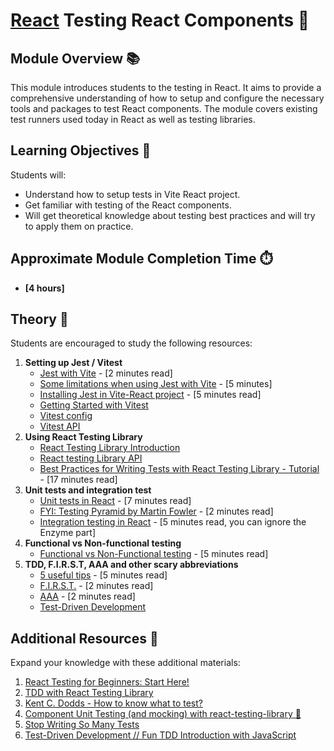 # [React](https://github.com/rolling-scopes-school/tasks/tree/master/react) Testing React Components 🌟

## Module Overview 📚

This module introduces students to the testing in React. It aims to provide a comprehensive
understanding of how to setup and configure the necessary tools and packages to test React components.
The module covers existing test runners used today in React as well as testing libraries.

## Learning Objectives 🎯

Students will:

- Understand how to setup tests in Vite React project.
- Get familiar with testing of the React components.
- Will get theoretical knowledge about testing best practices and will try to apply them on practice.

## Approximate Module Completion Time ⏱️

- **[4 hours]**

## Theory 📖

Students are encouraged to study the following resources:

1. **Setting up Jest / Vitest**
   - [Jest with Vite](https://jestjs.io/docs/getting-started#using-vite) - [2 minutes read]
   - [Some limitations when using Jest with Vite](https://github.com/sodatea/vite-jest/tree/main/packages/vite-jest#limitations-and-differences-with-commonjs-tests) - [5 minutes]
   - [Installing Jest in Vite-React project](https://dev.to/hannahadora/jest-testing-with-vite-and-react-typescript-4bap) - [5 minutes read]
   - [Getting Started with Vitest](https://vitest.dev/guide/)
   - [Vitest config](https://vitest.dev/config/)
   - [Vitest API](https://vitest.dev/api/)
2. **Using React Testing Library**
   - [React Testing Library Introduction](https://testing-library.com/docs/react-testing-library/intro)
   - [React testing Library API](https://testing-library.com/docs/react-testing-library/api)
   - [Best Practices for Writing Tests with React Testing Library - Tutorial](https://claritydev.net/blog/improving-react-testing-library-tests?utm_source=newsletter.reactdigest.net&utm_medium=newsletter&utm_campaign=best-practices-for-writing-react-tests) - [17 minutes read]
3. **Unit tests and integration test**
   - [Unit tests in React](https://www.freecodecamp.org/news/how-to-write-unit-tests-in-react/) - [7 minutes read]
   - [FYI: Testing Pyramid by Martin Fowler](https://martinfowler.com/bliki/TestPyramid.html) - [2 minutes read]
   - [Integration testing in React](https://medium.com/expedia-group-tech/integration-testing-in-react-21f92a55a894) - [5 minutes read, you can ignore the Enzyme part]
4. **Functional vs Non-functional testing**
   - [Functional vs Non-Functional testing](https://circleci.com/blog/functional-vs-non-functional-testing/) - [5 minutes read]
5. **TDD, F.I.R.S.T, AAA and other scary abbreviations**
   - [5 useful tips](https://dev.to/one-beyond/the-5-principles-of-unit-testing-1p5f) - [5 minutes read]
   - [F.I.R.S.T.](https://github.com/tekguard/Principles-of-Unit-Testing) - [2 minutes read]
   - [AAA](https://automationpanda.com/2020/07/07/arrange-act-assert-a-pattern-for-writing-good-tests/) - [2 minutes read]
   - [Test-Driven Development](https://en.wikipedia.org/wiki/Test-driven_development)

## Additional Resources 📘

Expand your knowledge with these additional materials:

1. [React Testing for Beginners: Start Here!](https://www.youtube.com/watch?v=8Xwq35cPwYg)
2. [TDD with React Testing Library](https://www.youtube.com/watch?v=kCR3JAR7CHE)
3. [Kent C. Dodds - How to know what to test?](https://www.youtube.com/watch?v=ahrvE062Kv4)
4. [Component Unit Testing (and mocking) with react-testing-library 🐐](https://www.youtube.com/watch?v=XDkSaCgR8g4)
5. [Stop Writing So Many Tests](https://www.youtube.com/watch?v=4-_0aTlkqK0)
6. [Test-Driven Development // Fun TDD Introduction with JavaScript](https://www.youtube.com/watch?v=Jv2uxzhPFl4)
